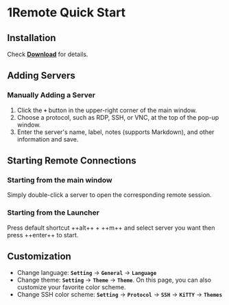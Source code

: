 # 1Remote Quick Start

## Installation

Check [**Download**](../download.md) for details.

## Adding Servers

### Manually Adding a Server

1. Click the **`+`** button in the upper-right corner of the main window.
2. Choose a protocol, such as RDP, SSH, or VNC, at the top of the pop-up window.
3. Enter the server's name, label, notes (supports Markdown), and other information and save.

## Starting Remote Connections

### Starting from the main window

Simply double-click a server to open the corresponding remote session.
### Starting from the Launcher

Press default shortcut ++alt++ + ++m++ and select server you want then press ++enter++ to start.
## Customization

- Change language: **`Setting`** -> **`General`** -> **`Language`**
- Change theme: **`Setting`** -> **`Theme`** -> **`Theme`**. On this page, you can also customize your favorite color scheme.
- Change SSH color scheme: **`Setting`** -> **`Protocol`** -> **`SSH`** -> **`KiTTY`** -> **`Themes`**
